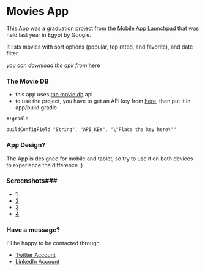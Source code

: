 # Movies App #

This App was a graduation project from the [Mobile App Launchpad](https://www.mobileapplaunchpad.com.eg) that was held last year in Egypt by Google.

It lists movies with sort options (popular, top rated, and favorite), and date filter.

*you can download the apk from* [here](https://github.com/AhmedNMahran/MoviesApp/blob/master/app/app-release.apk)

### The Movie DB ###

* this app uses [the movie db](developers.themoviedb.org) api
* to use the project, you have to get an API key from [here](https://www.google.com/url?q=https://www.themoviedb.org/account/signup&sa=D&ust=1490041840568000&usg=AFQjCNHtIQ6fGeiNGirKumziPjf64jAYoA), then put it in app/build.gradle 
```
#!gradle

buildConfigField "String", "API_KEY", "\"Place the key here\""
```
### App Design? ###

The App is designed for mobile and tablet, so try to use it on both devices to experience the difference ;)



### Screenshots###

* [1](https://github.com/AhmedNMahran/MoviesApp/blob/master/device-2016-09-16-145335.png)
* [2](https://github.com/AhmedNMahran/MoviesApp/blob/master/device-2016-09-16-145443.png)
* [3](https://github.com/AhmedNMahran/MoviesApp/blob/master/device-2016-09-16-145507.png)
* [4](https://github.com/AhmedNMahran/MoviesApp/blob/master/device-2016-09-16-145716.png)


### Have a message? ###

I'll be happy to be contacted through

* [Twitter Account](https://twitter.com/AhmedNMahran)
* [LinkedIn Account](https://www.linkedin.com/in/ahmed-nabil-35a05a94/)